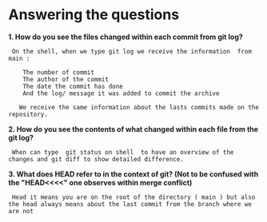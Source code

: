# Answering the questions

**1. How do you see the files changed within each commit from git log?**

     On the shell, when we type git log we receive the information  from main :

        The number of commit 
        The author of the commit 
        The date the commit has done 
        And the log/ message it was added to commit the archive

       We receive the same information about the lasts commits made on the repository.
     
     
**2. How do you see the contents of what changed within each file from the git log?**

     When can type  git status on shell  to have an overview of the changes and git diff to show detailed difference.
     
     
**3. What does HEAD refer to in the context of git? (Not to be confused with the "HEAD<<<<" one observes within merge conflict)**

     Head it means you are on the root of the directory ( main ) but also the head always means about the last commit from the branch where we are not 
